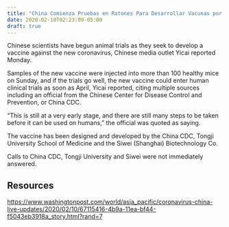 ```yaml
---
title: "China Comienza Pruebas en Ratones Para Desarrollar Vacunas por el Coronavirus"
date: 2020-02-10T02:23:09-05:00
draft: true
---
```


Chinese scientists have begun animal trials as they seek to develop a vaccine against the new coronavirus, Chinese media outlet Yicai reported Monday.

Samples of the new vaccine were injected into more than 100 healthy mice on Sunday, and if the trials go well, the new vaccine could enter human clinical trials as soon as April, Yicai reported, citing multiple sources including an official from the Chinese Center for Disease Control and Prevention, or China CDC.

“This is still at a very early stage, and there are still many steps to be taken before it can be used on humans,” the official was quoted as saying.

The vaccine has been designed and developed by the China CDC, Tongji University School of Medicine and the Siwei (Shanghai) Biotechnology Co.

Calls to China CDC, Tongji University and Siwei were not immediately answered.

## Resources

https://www.washingtonpost.com/world/asia_pacific/coronavirus-china-live-updates/2020/02/10/67115416-4b9a-11ea-bf44-f5043eb3918a_story.html?rand=7

